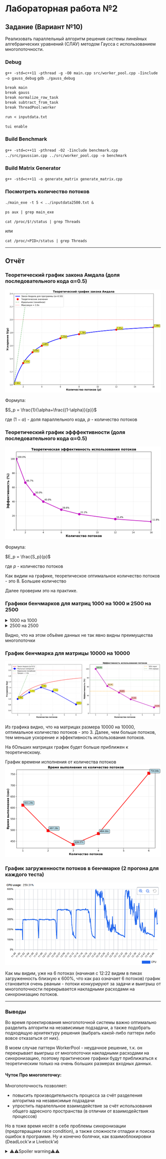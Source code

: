 # Лабораторная работа №2

## Задание (Вариант №10)

Реализовать параллельный алгоритм решения системы линейных алгебраических уравнений (СЛАУ) методом Гаусса с использованием многопоточности.

### Debug
`g++ -std=c++11 -pthread -g -O0 main.cpp src/worker_pool.cpp -Iinclude -o gauss_debug`
`gdb ./gauss_debug`
```
break main
break gauss
break normalize_row_task
break subtract_from_task
break ThreadPool:worker
```
`run < inputdata.txt`

`tui enable`

### Build Benchmark
`g++ -std=c++11 -pthread -O2 -Iinclude benchmark.cpp ../src/gaussian.cpp ../src/worker_pool.cpp -o benchmark`

### Build Matrix Generator
`g++ -std=c++11 -o generate_matrix generate_matrix.cpp`

### Посмотреть количество потоков

`./main_exe -t 5 < ../inputdata2500.txt &`

`ps aux | grep main_exe`

`cat /proc/$!/status | grep Threads`

или

`cat /proc/<PID>/status | grep Threads`

---

## Отчёт

### Теоретический график закона Амдала (доля последовательного кода α=0.5)
![Amdahl Theory](assets/gauss_theory_amdahl.png)

Формула:

$S_p = \frac{1}{\alpha+\frac{(1-\alpha)}{p}}$

где $(1-\alpha)$ - доля параллельного кода, $p$ - количество потоков


### Теоретический график эфффективности (доля последовательного кода α=0.5)
![Efficiency Theory](assets/gauss_theory_efficiency.png)

Формула:

$E_p = \frac{S_p}{p}$

где $p$ - количество потоков

Как видим на графике, теоретическое оптимальное количество потоков - это 8. Большее количество

Далее проверим это на практике.

### Графики бенчмарков для матриц 1000 на 1000 и 2500 на 2500

<details>
<summary>1000 на 1000</summary>
<img src="assets/benchmark_amdahl_1000.png">
<img src="assets/benchmark_time_1000.png">
</details>


<details>
<summary>2500 на 2500</summary>
<img src="assets/benchmark_amdahl_2500.png">
<img src="assets/benchmark_time_2500.png">
</details>

Видно, что на этом объёме данных не так явно видны преимущества многопоточки

### График бенчмарка для матрицы 10000 на 10000
![Benchmark 10k*10k](assets/benchmark_amdahl_10000.png)

Из графика видно, что на матрицах размера 10000 на 10000, оптимальное количество потоков - это 3. Далее, чем больше потоков, тем меньше ускорение и эффективность использования потоков.

На бОльших матрицах график будет больше приближен к теоретическому.


График времени исполнения от количества потоков
![Time to Threads](assets/benchmark_time_10000.png)



### График загруженности потоков в бенчмарке (2 прогона для каждого теста)
![Docker](assets/docker_thread_usage_10000.png)

Как мы видим, уже на 6 потоках (начиная с 12:22 видим в пиках загруженность близкую к 600%, что как раз означает 6 потоков) график становится очень рваным - потоки конкурируют за задачи и выигрыш от многопоточности перекрывается накладными расходами на синхронизацию потоков.

---

### Выводы

Во время проектирования многопоточной системы важно оптимально разделить алгоритм на независимые подзадачи, а также подобрать подходящую архитектуру решения (выбрать какой-либо паттерн либо вовсе отказаться от них).

В моем случае паттерн WorkerPool - неудачное решение, т.к. он перекрывает выигрыш от многопоточки накладными расходами на синхронизацию, поэтому практические графики будут приближаться к теоретическим только на очень больших размерах входных данных.

#### Чуток Про многопоточку:

Многопоточность позволяет:
- повысить производительность процесса за счёт разделения алгоритма на независимые подзадачи
- упростить паралелльное взаимодействие за счёт использования общего адресного пространства (в отличии от взаимодействия процессов)

Но в тоже время несёт в себе проблемы синхронизации (предотвращаем race condition), а также сложности отладки и поиска ошибок в программе. Ну и конечно болячки, как взаимоблокировки (DeadLock'и и Livelock'и)

<details>
<summary>⚠️⚠️Spoiler warning⚠️⚠️</summary>
<img src="assets/multi-threading.jpg">
</details>
